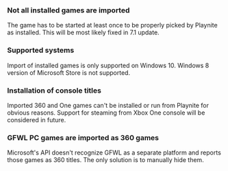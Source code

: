 ### Not all installed games are imported

The game has to be started at least once to be properly picked by Playnite as installed. This will be most likely fixed in 7.1 update.

### Supported systems

Import of installed games is only supported on Windows 10. Windows 8 version of Microsoft Store is not supported.

### Installation of console titles

Imported 360 and One games can't be installed or run from Playnite for obvious reasons. Support for steaming from Xbox One console will be considered in future.

### GFWL PC games are imported as 360 games

Microsoft's API doesn't recognize GFWL as a separate platform and reports those games as 360 titles. The only solution is to manually hide them.